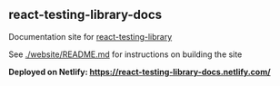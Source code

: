 react-testing-library-docs
--------------------------

Documentation site for [react-testing-library](https://github.com/kentcdodds/react-testing-library)

See [./website/README.md](./website/README.md) for instructions on building the site

**Deployed on Netlify: https://react-testing-library-docs.netlify.com/**
